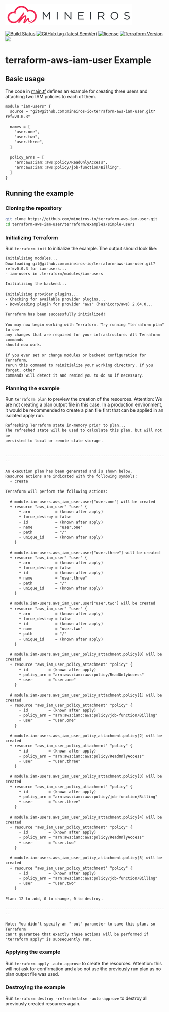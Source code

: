 [<img src="https://raw.githubusercontent.com/mineiros-io/brand/master/mineiros-primary-logo.svg" width="400"/>](https://www.mineiros.io/?ref=terraform-aws-iam-user)

[![Build Status](https://mineiros.semaphoreci.com/badges/terraform-aws-iam-user/branches/master.svg?style=shields&key=04f8b96b-178d-4ff2-b8c6-02228fc80789)](https://mineiros.semaphoreci.com/projects/terraform-aws-iam-user)
[![GitHub tag (latest SemVer)](https://img.shields.io/github/v/tag/mineiros-io/terraform-aws-iam-user.svg?label=latest&sort=semver)](https://github.com/mineiros-io/terraform-aws-iam-user/releases)
[![license](https://img.shields.io/badge/license-Apache%202.0-brightgreen.svg)](https://opensource.org/licenses/Apache-2.0)
[![Terraform Version](https://img.shields.io/badge/terraform-~%3E%200.12.20-623CE4.svg)](https://github.com/hashicorp/terraform/releases)
[<img src="https://img.shields.io/badge/slack-@mineiros--community-f32752.svg?logo=slack">](https://join.slack.com/t/mineiros-community/shared_invite/zt-ehidestg-aLGoIENLVs6tvwJ11w9WGg)

# terraform-aws-iam-user Example

## Basic usage

The code in [main.tf](https://github.com/mineiros-io/terraform-aws-iam-user/blob/master/examples/simple-users/main.tf) defines an example for creating three users and attaching two IAM policies to each of them.

```hcl
module "iam-users" {
  source = "git@github.com:mineiros-io/terraform-aws-iam-user.git?ref=v0.0.3"

  names = [
    "user.one",
    "user.two",
    "user.three",
  ]

  policy_arns = [
    "arn:aws:iam::aws:policy/ReadOnlyAccess",
    "arn:aws:iam::aws:policy/job-function/Billing",
  ]
}
```

## Running the example

### Cloning the repository

```bash
git clone https://github.com/mineiros-io/terraform-aws-iam-user.git
cd terraform-aws-iam-user/terraform/examples/simple-users
```

### Initializing Terraform

Run `terraform init` to initialize the example. The output should look like:

```hcl
Initializing modules...
Downloading git@github.com:mineiros-io/terraform-aws-iam-user.git?ref=v0.0.3 for iam-users...
- iam-users in .terraform/modules/iam-users

Initializing the backend...

Initializing provider plugins...
- Checking for available provider plugins...
- Downloading plugin for provider "aws" (hashicorp/aws) 2.64.0...

Terraform has been successfully initialized!

You may now begin working with Terraform. Try running "terraform plan" to see
any changes that are required for your infrastructure. All Terraform commands
should now work.

If you ever set or change modules or backend configuration for Terraform,
rerun this command to reinitialize your working directory. If you forget, other
commands will detect it and remind you to do so if necessary.
```

### Planning the example

Run `terraform plan` to preview the creation of the resources. Attention: We are not creating a plan output file in this case. In a production environment, it would be recommended to create a plan file first that can be applied in an isolated apply run.

```hcl
Refreshing Terraform state in-memory prior to plan...
The refreshed state will be used to calculate this plan, but will not be
persisted to local or remote state storage.


------------------------------------------------------------------------

An execution plan has been generated and is shown below.
Resource actions are indicated with the following symbols:
  + create

Terraform will perform the following actions:

  # module.iam-users.aws_iam_user.user["user.one"] will be created
  + resource "aws_iam_user" "user" {
      + arn           = (known after apply)
      + force_destroy = false
      + id            = (known after apply)
      + name          = "user.one"
      + path          = "/"
      + unique_id     = (known after apply)
    }

  # module.iam-users.aws_iam_user.user["user.three"] will be created
  + resource "aws_iam_user" "user" {
      + arn           = (known after apply)
      + force_destroy = false
      + id            = (known after apply)
      + name          = "user.three"
      + path          = "/"
      + unique_id     = (known after apply)
    }

  # module.iam-users.aws_iam_user.user["user.two"] will be created
  + resource "aws_iam_user" "user" {
      + arn           = (known after apply)
      + force_destroy = false
      + id            = (known after apply)
      + name          = "user.two"
      + path          = "/"
      + unique_id     = (known after apply)
    }

  # module.iam-users.aws_iam_user_policy_attachment.policy[0] will be created
  + resource "aws_iam_user_policy_attachment" "policy" {
      + id         = (known after apply)
      + policy_arn = "arn:aws:iam::aws:policy/ReadOnlyAccess"
      + user       = "user.one"
    }

  # module.iam-users.aws_iam_user_policy_attachment.policy[1] will be created
  + resource "aws_iam_user_policy_attachment" "policy" {
      + id         = (known after apply)
      + policy_arn = "arn:aws:iam::aws:policy/job-function/Billing"
      + user       = "user.one"
    }

  # module.iam-users.aws_iam_user_policy_attachment.policy[2] will be created
  + resource "aws_iam_user_policy_attachment" "policy" {
      + id         = (known after apply)
      + policy_arn = "arn:aws:iam::aws:policy/ReadOnlyAccess"
      + user       = "user.three"
    }

  # module.iam-users.aws_iam_user_policy_attachment.policy[3] will be created
  + resource "aws_iam_user_policy_attachment" "policy" {
      + id         = (known after apply)
      + policy_arn = "arn:aws:iam::aws:policy/job-function/Billing"
      + user       = "user.three"
    }

  # module.iam-users.aws_iam_user_policy_attachment.policy[4] will be created
  + resource "aws_iam_user_policy_attachment" "policy" {
      + id         = (known after apply)
      + policy_arn = "arn:aws:iam::aws:policy/ReadOnlyAccess"
      + user       = "user.two"
    }

  # module.iam-users.aws_iam_user_policy_attachment.policy[5] will be created
  + resource "aws_iam_user_policy_attachment" "policy" {
      + id         = (known after apply)
      + policy_arn = "arn:aws:iam::aws:policy/job-function/Billing"
      + user       = "user.two"
    }

Plan: 12 to add, 0 to change, 0 to destroy.

------------------------------------------------------------------------

Note: You didn't specify an "-out" parameter to save this plan, so Terraform
can't guarantee that exactly these actions will be performed if
"terraform apply" is subsequently run.
```

### Applying the example

Run `terraform apply -auto-approve` to create the resources. Attention: this will not ask for confirmation and also not use the previously run plan as no plan output file was used.

### Destroying the example

Run `terraform destroy -refresh=false -auto-approve` to destroy all previously created resources again.
